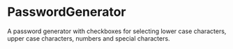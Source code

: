 # PasswordGenerator
A password generator with checkboxes for selecting lower case characters, upper case characters, numbers and special characters.
